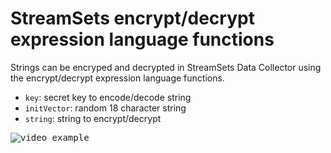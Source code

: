 # StreamSets encrypt/decrypt expression language functions

Strings can be encryped and decrypted in StreamSets Data Collector using the encrypt/decrypt expression language functions.

* `key`: secret key to encode/decode string
* `initVector`: random  18 character string
* `string`: string to encrypt/decrypt

<kbd><img title="video example" src="https://raw.githubusercontent.com/alexwoolford/streamsets-el-encrypt-decrypt/master/img/encrypt-decrypt.gif"></kbd><br/>

